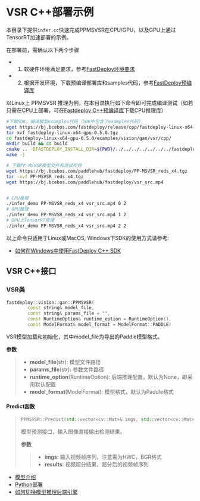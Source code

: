 # VSR C++部署示例

本目录下提供`infer.cc`快速完成PPMSVSR在CPU/GPU，以及GPU上通过TensorRT加速部署的示例。

在部署前，需确认以下两个步骤

- 1. 软硬件环境满足要求，参考[FastDeploy环境要求](../../../../../docs/cn/build_and_install/download_prebuilt_libraries.md)  
- 2. 根据开发环境，下载预编译部署库和samples代码，参考[FastDeploy预编译库](../../../../../docs/cn/build_and_install/download_prebuilt_libraries.md)

以Linux上 PPMSVSR 推理为例，在本目录执行如下命令即可完成编译测试（如若只需在CPU上部署，可在[Fastdeploy C++预编译库](../../../../../docs/cn/build_and_install/download_prebuilt_libraries.md/CPP_prebuilt_libraries.md)下载CPU推理库）

```bash
#下载SDK，编译模型examples代码（SDK中包含了examples代码）
wget https://bj.bcebos.com/fastdeploy/release/cpp/fastdeploy-linux-x64-gpu-0.5.0.tgz
tar xvf fastdeploy-linux-x64-gpu-0.5.0.tgz
cd fastdeploy-linux-x64-gpu-0.5.0/examples/vision/gan/vsr/cpp/
mkdir build && cd build
cmake .. -DFASTDEPLOY_INSTALL_DIR=${PWD}/../../../../../../../fastdeploy-linux-x64-gpu-0.4.0
make -j

# 下载PP-MSVSR模型文件和测试视频
wget https://bj.bcebos.com/paddlehub/fastdeploy/PP-MSVSR_reds_x4.tgz
tar -xvf PP-MSVSR_reds_x4.tgz
wget https://bj.bcebos.com/paddlehub/fastdeploy/vsr_src.mp4


# CPU推理
./infer_demo PP-MSVSR_reds_x4 vsr_src.mp4 0 2
# GPU推理
./infer_demo PP-MSVSR_reds_x4 vsr_src.mp4 1 2
# GPU上TensorRT推理
./infer_demo PP-MSVSR_reds_x4 vsr_src.mp4 2 2
```

以上命令只适用于Linux或MacOS, Windows下SDK的使用方式请参考:  
- [如何在Windows中使用FastDeploy C++ SDK](../../../../../docs/cn/faq/use_sdk_on_windows.md)

## VSR C++接口

### VSR类

```c++
fastdeploy::vision::gan::PPMSVSR(
        const string& model_file,
        const string& params_file = "",
        const RuntimeOption& runtime_option = RuntimeOption(),
        const ModelFormat& model_format = ModelFormat::PADDLE)
```

VSR模型加载和初始化，其中model_file为导出的Paddle模型格式。

**参数**

> * **model_file**(str): 模型文件路径
> * **params_file**(str): 参数文件路径
> * **runtime_option**(RuntimeOption): 后端推理配置，默认为None，即采用默认配置
> * **model_format**(ModelFormat): 模型格式，默认为Paddle格式

#### Predict函数

> ```c++
> PPMSVSR::Predict(std::vector<cv::Mat>& imgs, std::vector<cv::Mat>& results)
> ```
>
> 模型预测接口，输入图像直接输出检测结果。
>
> **参数**
>
> > * **imgs**: 输入视频帧序列，注意需为HWC，BGR格式
> > * **results**: 视频超分结果，超分后的视频帧序列

- [模型介绍](../../)
- [Python部署](../python)
- [如何切换模型推理后端引擎](../../../../../docs/cn/faq/how_to_change_backend.md)
